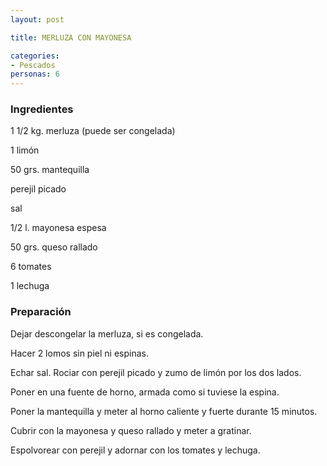 ```yaml
---
layout: post

title: MERLUZA CON MAYONESA

categories:
- Pescados
personas: 6 
---
```


<h3>Ingredientes</h3>
1 1/2 kg. merluza (puede ser congelada)

1 limón

50 grs. mantequilla

perejil picado

sal

1/2 l. mayonesa espesa

50 grs. queso rallado

6 tomates

1 lechuga

<h3>Preparación</h3>
Dejar descongelar la merluza, si es congelada.

Hacer 2 lomos sin piel ni espinas.

Echar sal. Rociar con perejil picado y zumo de limón por los dos lados.

Poner en una fuente de horno, armada como si tuviese la espina.

Poner la mantequilla y meter al horno caliente y fuerte durante 15 minutos.

Cubrir con la mayonesa y queso rallado y meter a gratinar.

Espolvorear con perejil y adornar con los tomates y lechuga.

